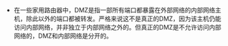 - 在一些家用路由器中，DMZ是指一部所有端口都暴露在外部网络的内部网络主机，除此以外的端口都被转发。严格来说这不是真正的DMZ，因为该主机仍能访问内部网络，并非独立于内部网络之外的。但真正的DMZ是不允许访问内部网络的，DMZ和内部网络是分开的。